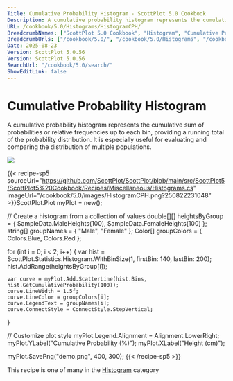 ```yaml
---
Title: Cumulative Probability Histogram - ScottPlot 5.0 Cookbook
Description: A cumulative probability histogram represents the cumulative sum of probabilities or relative frequencies up to each bin, providing a running total of the probability distribution. It is especially useful for evaluating and comparing the distribution of multiple populations.
URL: /cookbook/5.0/Histograms/HistogramCPH/
BreadcrumbNames: ["ScottPlot 5.0 Cookbook", "Histogram", "Cumulative Probability Histogram"]
BreadcrumbUrls: ["/cookbook/5.0/", "/cookbook/5.0/Histograms", "/cookbook/5.0/Histograms/HistogramCPH"]
Date: 2025-08-23
Version: ScottPlot 5.0.56
Version: ScottPlot 5.0.56
SearchUrl: "/cookbook/5.0/search/"
ShowEditLink: false
---
```



<div class='d-flex align-items-center mt-5'>
<h1 class='me-2 text-dark my-0 border-0'>Cumulative Probability Histogram</h1>
</div>

A cumulative probability histogram represents the cumulative sum of probabilities or relative frequencies up to each bin, providing a running total of the probability distribution. It is especially useful for evaluating and comparing the distribution of multiple populations.

[![](/cookbook/5.0/images/HistogramCPH.png?250822231048)](/cookbook/5.0/images/HistogramCPH.png?250822231048)

{{< recipe-sp5 sourceUrl="https://github.com/ScottPlot/ScottPlot/blob/main/src/ScottPlot5/ScottPlot5%20Cookbook/Recipes/Miscellaneous/Histograms.cs" imageUrl="/cookbook/5.0/images/HistogramCPH.png?250822231048" >}}ScottPlot.Plot myPlot = new();

// Create a histogram from a collection of values
double[][] heightsByGroup = { SampleData.MaleHeights(100), SampleData.FemaleHeights(100) };
string[] groupNames = { "Male", "Female" };
Color[] groupColors = { Colors.Blue, Colors.Red };

for (int i = 0; i &lt; 2; i++)
{
    var hist = ScottPlot.Statistics.Histogram.WithBinSize(1, firstBin: 140, lastBin: 200);
    hist.AddRange(heightsByGroup[i]);

    var curve = myPlot.Add.ScatterLine(hist.Bins, hist.GetCumulativeProbability(100));
    curve.LineWidth = 1.5f;
    curve.LineColor = groupColors[i];
    curve.LegendText = groupNames[i];
    curve.ConnectStyle = ConnectStyle.StepVertical;
}

// Customize plot style
myPlot.Legend.Alignment = Alignment.LowerRight;
myPlot.YLabel("Cumulative Probability (%)");
myPlot.XLabel("Height (cm)");

myPlot.SavePng("demo.png", 400, 300);
{{< /recipe-sp5 >}}

<div class='my-5 text-center'>This recipe is one of many in the <a href='/cookbook/5.0/Histograms'>Histogram</a> category</div>


